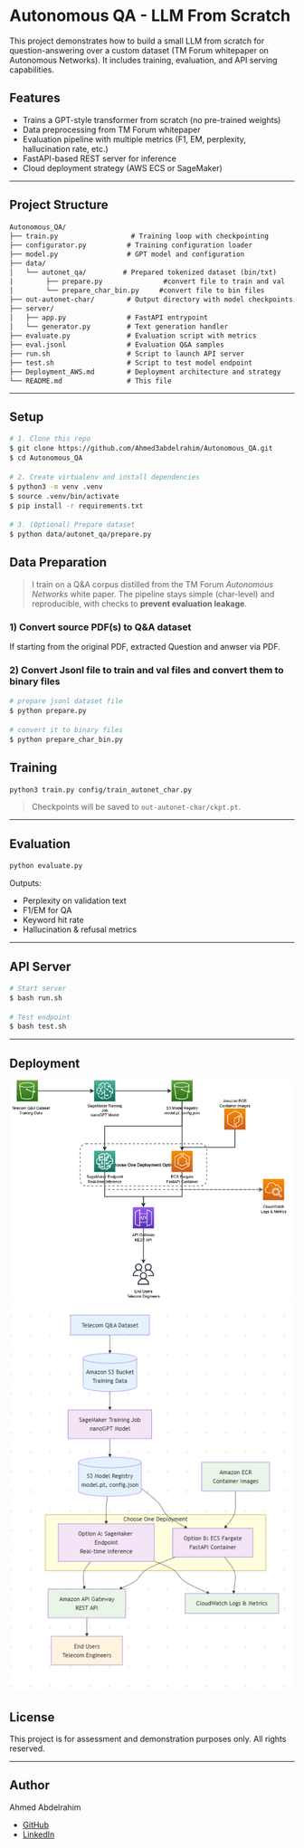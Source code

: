 # Autonomous QA - LLM From Scratch

This project demonstrates how to build a small LLM from scratch for question-answering over a custom dataset (TM Forum whitepaper on Autonomous Networks). It includes training, evaluation, and API serving capabilities.

## Features
- Trains a GPT-style transformer from scratch (no pre-trained weights)
- Data preprocessing from TM Forum whitepaper
- Evaluation pipeline with multiple metrics (F1, EM, perplexity, hallucination rate, etc.)
- FastAPI-based REST server for inference
- Cloud deployment strategy (AWS ECS or SageMaker)

---

## Project Structure
```
Autonomous_QA/
├── train.py                  # Training loop with checkpointing
├── configurator.py          # Training configuration loader
├── model.py                 # GPT model and configuration
├── data/
│   └── autonet_qa/         # Prepared tokenized dataset (bin/txt)
|        ├── prepare.py               #convert file to train and val
│        └── prepare_char_bin.py     #convert file to bin files
├── out-autonet-char/        # Output directory with model checkpoints
├── server/
│   ├── app.py               # FastAPI entrypoint
│   └── generator.py         # Text generation handler
├── evaluate.py              # Evaluation script with metrics
├── eval.jsonl               # Evaluation Q&A samples
├── run.sh                   # Script to launch API server
├── test.sh                  # Script to test model endpoint
├── Deployment_AWS.md        # Deployment architecture and strategy
└── README.md                # This file
```

---

## Setup
```bash
# 1. Clone this repo
$ git clone https://github.com/Ahmed3abdelrahim/Autonomous_QA.git
$ cd Autonomous_QA

# 2. Create virtualenv and install dependencies
$ python3 -m venv .venv
$ source .venv/bin/activate
$ pip install -r requirements.txt

# 3. (Optional) Prepare dataset
$ python data/autonet_qa/prepare.py
```


## Data Preparation

> I train on a Q&A corpus distilled from the TM Forum *Autonomous Networks* white paper. The pipeline stays simple (char-level) and reproducible, with checks to **prevent evaluation leakage**.

### 1) Convert source PDF(s) to Q&A dataset
If starting from the original PDF, extracted Question and anwser via PDF.

### 2) Convert Jsonl file to train and val files and convert them to binary files

```bash
# prepare jsonl dataset file
$ python prepare.py

# convert it to binary files
$ python prepare_char_bin.py
```


## Training


```bash
python3 train.py config/train_autonet_char.py
```

> Checkpoints will be saved to `out-autonet-char/ckpt.pt`.

---

## Evaluation
```bash
python evaluate.py 
```
Outputs:
- Perplexity on validation text
- F1/EM for QA
- Keyword hit rate
- Hallucination & refusal metrics

---

## API Server
```bash
# Start server
$ bash run.sh

# Test endpoint
$ bash test.sh
```

---

## Deployment

![In Draw IO Diagram](.\resources\drawio.png)
![In Mermaid Diagram](.\resources\mermaid.png)

## License
This project is for assessment and demonstration purposes only. All rights reserved.

---

## Author
Ahmed Abdelrahim
- [GitHub](https://github.com/Ahmed3abdelrahim)
- [LinkedIn](https://www.linkedin.com/in/ahmed-abdelrahim-elsayed-5a9673175/)